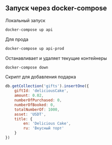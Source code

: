 ## Запуск через docker-compose

Локальный запуск
```bash
docker-compose up api
```

Для прода
```bash
docker-compose up api-prod
```

Останавливает и удаляет текущие контейнеры
```bash
docker-compose down
```

Скрипт для добавления подарка
```js
db.getCollection('gifts').insertOne({
    giftId: 'deliciousCake',
    amount: 0.02,
    numberOfPurchased: 0,
    numberOfBooked: 0,
    totalNumberOf: 1000,
    asset: 'USDT',
    title: {
        en: 'Delicious Cake',
        ru: 'Вкусный торт'
    }
})
```
